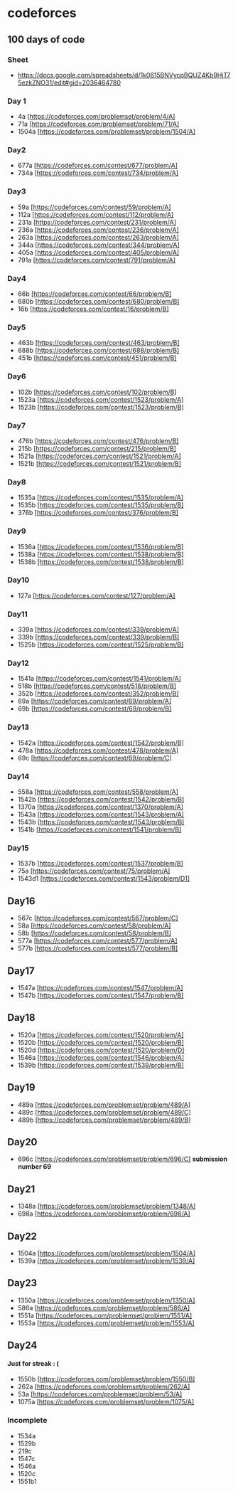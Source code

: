 # codeforces
## 100 days of code

### Sheet
* https://docs.google.com/spreadsheets/d/1k0615BNVycpBQUZ4Kb9HjT75ezkZNO31/edit#gid=2036464780

### Day 1
+ 4a [https://codeforces.com/problemset/problem/4/A]
+ 71a [https://codeforces.com/problemset/problem/71/A]
+ 1504a [https://codeforces.com/problemset/problem/1504/A]

### Day2
+ 677a [https://codeforces.com/contest/677/problem/A]
+ 734a [https://codeforces.com/contest/734/problem/A]

### Day3
+ 59a [https://codeforces.com/contest/59/problem/A]
+ 112a [https://codeforces.com/contest/112/problem/A]
+ 231a [https://codeforces.com/contest/231/problem/A]
+ 236a [https://codeforces.com/contest/236/problem/A]
+ 263a [https://codeforces.com/contest/263/problem/A]
+ 344a [https://codeforces.com/contest/344/problem/A]
+ 405a [https://codeforces.com/contest/405/problem/A]
+ 791a [https://codeforces.com/contest/791/problem/A]

### Day4
+ 66b [https://codeforces.com/contest/66/problem/B]
+ 680b [https://codeforces.com/contest/680/problem/B]
+ 16b [https://codeforces.com/contest/16/problem/B]

### Day5
+ 463b [https://codeforces.com/contest/463/problem/B]
+ 688b [https://codeforces.com/contest/688/problem/B]
+ 451b [https://codeforces.com/contest/451/problem/B]

### Day6
+ 102b [https://codeforces.com/contest/102/problem/B]
+ 1523a [https://codeforces.com/contest/1523/problem/A]
+ 1523b [https://codeforces.com/contest/1523/problem/B]

### Day7
+ 476b [https://codeforces.com/contest/476/problem/B]
+ 215b [https://codeforces.com/contest/215/problem/B]
+ 1521a [https://codeforces.com/contest/1521/problem/A]
+ 1521b [https://codeforces.com/contest/1521/problem/B]

### Day8
+ 1535a [https://codeforces.com/contest/1535/problem/A]
+ 1535b [https://codeforces.com/contest/1535/problem/B]
+ 376b [https://codeforces.com/contest/376/problem/B]

### Day9
+ 1536a [https://codeforces.com/contest/1536/problem/B]
+ 1538a [https://codeforces.com/contest/1538/problem/B]
+ 1538b [https://codeforces.com/contest/1538/problem/B]

### Day10
+ 127a [https://codeforces.com/contest/127/problem/A]

### Day11
+ 339a [https://codeforces.com/contest/339/problem/A]
+ 339b [https://codeforces.com/contest/339/problem/B]
+ 1525b [https://codeforces.com/contest/1525/problem/B]

### Day12
+ 1541a [https://codeforces.com/contest/1541/problem/A]
+ 518b [https://codeforces.com/contest/518/problem/B]
+ 352b [https://codeforces.com/contest/352/problem/B]
+ 69a [https://codeforces.com/contest/69/problem/A]
+ 69b [https://codeforces.com/contest/69/problem/B]

### Day13
+ 1542a [https://codeforces.com/contest/1542/problem/B]
+ 478a [https://codeforces.com/contest/478/problem/A]
+ 69c [https://codeforces.com/contest/69/problem/C]

### Day14
+ 558a [https://codeforces.com/contest/558/problem/A]
+ 1542b [https://codeforces.com/contest/1542/problem/B]
+ 1370a [https://codeforces.com/contest/1370/problem/A]
+ 1543a [https://codeforces.com/contest/1543/problem/A]
+ 1543b [https://codeforces.com/contest/1543/problem/B]
+ 1541b [https://codeforces.com/contest/1541/problem/B]

### Day15
+ 1537b [https://codeforces.com/contest/1537/problem/B]
+ 75a [https://codeforces.com/contest/75/problem/A]
+ 1543d1 [https://codeforces.com/contest/1543/problem/D1]

## Day16
+ 567c [https://codeforces.com/contest/567/problem/C]
+ 58a [https://codeforces.com/contest/58/problem/A]
+ 58b [https://codeforces.com/contest/58/problem/B]
+ 577a [https://codeforces.com/contest/577/problem/A]
+ 577b [https://codeforces.com/contest/577/problem/B]

## Day17
+ 1547a [https://codeforces.com/contest/1547/problem/A]
+ 1547b [https://codeforces.com/contest/1547/problem/B]

## Day18
+ 1520a [https://codeforces.com/contest/1520/problem/A]
+ 1520b [https://codeforces.com/contest/1520/problem/B]
+ 1520d [https://codeforces.com/contest/1520/problem/D]
+ 1546a [https://codeforces.com/contest/1546/problem/A]
+ 1539b [https://codeforces.com/contest/1539/problem/B]

## Day19
+ 489a [https://codeforces.com/problemset/problem/489/A]
+ 489c [https://codeforces.com/problemset/problem/489/C]
+ 489b [https://codeforces.com/problemset/problem/489/B]

## Day20
+ 696c [https://codeforces.com/problemset/problem/696/C] __submission number 69__

## Day21
+ 1348a [https://codeforces.com/problemset/problem/1348/A]
+ 698a [https://codeforces.com/problemset/problem/698/A]

## Day22
+ 1504a [https://codeforces.com/problemset/problem/1504/A]
+ 1539a [https://codeforces.com/problemset/problem/1539/A]

## Day23
+ 1350a [https://codeforces.com/problemset/problem/1350/A]
+ 586a [https://codeforces.com/problemset/problem/586/A]
+ 1551a [https://codeforces.com/problemset/problem/1551/A]
+ 1553a [https://codeforces.com/problemset/problem/1553/A]

## Day24
#### Just for streak : (
+ 1550b [https://codeforces.com/problemset/problem/1550/B]
+ 262a [https://codeforces.com/problemset/problem/262/A]
+ 53a [https://codeforces.com/problemset/problem/53/A]
+ 1075a [https://codeforces.com/problemset/problem/1075/A]

### Incomplete
+ 1534a
+ 1529b
+ 219c
+ 1547c
+ 1546a
+ 1520c
+ 1551b1